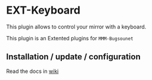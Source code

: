 # EXT-Keyboard

This plugin allows to control your mirror with a keyboard.

This plugin is an Extented plugins for `MMM-Bugsounet`

## Installation / update / configuration

Read the docs in [wiki](https://github.com/bugsounet/MMM-Bugsounet/wiki/EXT%E2%80%90Keyboard)
